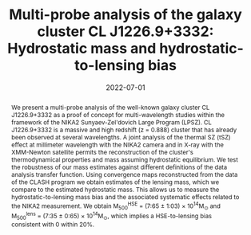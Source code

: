 ---
title: "Multi-probe analysis of the galaxy cluster CL J1226.9+3332: Hydrostatic mass and hydrostatic-to-lensing bias"
collection: "publications"
category: "co_procs"
permalink: /publications/2022EPJWC25700032M
link: https://ui.adsabs.harvard.edu/abs/2022EPJWC.25700032M/abstract
date: 2022-07-01
venue: "mm Universe @ NIKA2 - Observing the mm Universe with the NIKA2 Camera"
citation: "Muñoz-Echeverría, M., Adam, R., Ade, P., et al. (2022), mm Universe @ NIKA2 - Observing the mm Universe with the NIKA2 Camera, 257, 00033."
abstract: "We present a multi-probe analysis of the well-known galaxy cluster CL J1226.9+3332 as a proof of concept for multi-wavelength studies within the framework of the NIKA2 Sunyaev-Zel'dovich Large Program (LPSZ). CL J1226.9+3332 is a massive and high redshift (z = 0.888) cluster that has already been observed at several wavelengths. A joint analysis of the thermal SZ (tSZ) effect at millimeter wavelength with the NIKA2 camera and in X-ray with the XMM-Newton satellite permits the reconstruction of the cluster's thermodynamical properties and mass assuming hydrostatic equilibrium. We test the robustness of our mass estimates against different definitions of the data analysis transfer function. Using convergence maps reconstructed from the data of the CLASH program we obtain estimates of the lensing mass, which we compare to the estimated hydrostatic mass. This allows us to measure the hydrostatic-to-lensing mass bias and the associated systematic effects related to the NIKA2 measurement. We obtain M<SUB>500</SUB><SUP>HSE</SUP> = (7:65 ± 1:03) × 10<SUP>14</SUP>M<SUB>⊙</SUB> and M<SUB>500</SUB><SUP>lens</SUP> = (7:35 ± 0:65) × 10<SUP>14</SUP>M<SUB>⊙</SUB>, which implies a HSE-to-lensing bias consistent with 0 within 20%."
---